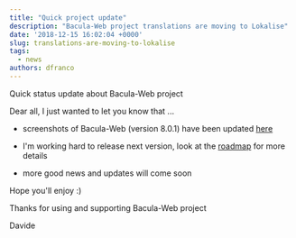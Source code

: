 ```yaml
---
title: "Quick project update"
description: "Bacula-Web project translations are moving to Lokalise"
date: '2018-12-15 16:02:04 +0000'
slug: translations-are-moving-to-lokalise
tags:
  - news
authors: dfranco
---
```


Quick status update about Bacula-Web project

<!--truncate-->

Dear all, I just wanted to let you know that ...

- screenshots of Bacula-Web (version 8.0.1) have been updated [here](https://www.bacula-web.org/gallery/)

- I'm working hard to release next version, look at the [roadmap](https://bugs.bacula-web.org/roadmap_page.php) for more details

- more good news and updates will come soon

Hope you'll enjoy :)

Thanks for using and supporting Bacula-Web project

Davide
